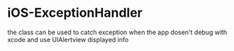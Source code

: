 iOS-ExceptionHandler
====================

the class can be used to catch exception when the app dosen't debug with xcode and use UIAlertview displayed info
